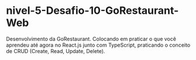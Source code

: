 # nivel-5-Desafio-10-GoRestaurant-Web
Desenvolvimento da GoRestaurant. Colocando em praticar o que você aprendeu até agora no React.js junto com TypeScript, praticando o conceito de CRUD (Create, Read, Update, Delete).
